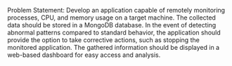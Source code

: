 Problem Statement: Develop an application capable of remotely monitoring processes, CPU, and memory usage on a target machine. The collected data should be stored in a MongoDB database. In the event of detecting abnormal patterns compared to standard behavior, the application should provide the option to take corrective actions, such as stopping the monitored application. The gathered information should be displayed in a web-based dashboard for easy access and analysis.
